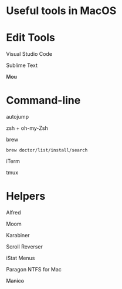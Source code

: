 Useful tools in MacOS
========

# Edit Tools

Visual Studio Code

Sublime Text

~~Mou~~


# Command-line

autojump

zsh + oh-my-Zsh

brew

	brew doctor/list/install/search


iTerm

tmux



# Helpers

Alfred

Moom

Karabiner

Scroll Reverser

iStat Menus

Paragon NTFS for Mac

~~Manico~~

